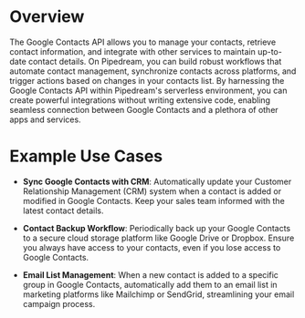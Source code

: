 # Overview

The Google Contacts API allows you to manage your contacts, retrieve contact information, and integrate with other services to maintain up-to-date contact details. On Pipedream, you can build robust workflows that automate contact management, synchronize contacts across platforms, and trigger actions based on changes in your contacts list. By harnessing the Google Contacts API within Pipedream's serverless environment, you can create powerful integrations without writing extensive code, enabling seamless connection between Google Contacts and a plethora of other apps and services.

# Example Use Cases

- **Sync Google Contacts with CRM**: Automatically update your Customer Relationship Management (CRM) system when a contact is added or modified in Google Contacts. Keep your sales team informed with the latest contact details.

- **Contact Backup Workflow**: Periodically back up your Google Contacts to a secure cloud storage platform like Google Drive or Dropbox. Ensure you always have access to your contacts, even if you lose access to Google Contacts.

- **Email List Management**: When a new contact is added to a specific group in Google Contacts, automatically add them to an email list in marketing platforms like Mailchimp or SendGrid, streamlining your email campaign process.
